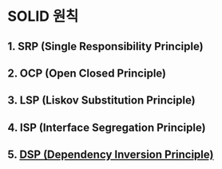 # SOLID 원칙
## 1. SRP (Single Responsibility Principle)
## 2. OCP (Open Closed Principle)
## 3. LSP (Liskov Substitution Principle)
## 4. ISP (Interface Segregation Principle)
## 5. [DSP (Dependency Inversion Principle)](./SOLID/Dependency_inversion_principle.md)